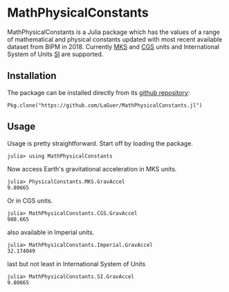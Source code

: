 # MathPhysicalConstants

MathPhysicalConstants is a Julia package which has the values of a range of mathematical and physical constants updated with most recent available dataset from BIPM in 2018. Currently [MKS](https://en.wikipedia.org/wiki/MKS_system_of_units) and [CGS](https://en.wikipedia.org/wiki/Centimetre%E2%80%93gram%E2%80%93second_system_of_units) units and International System of Units [SI](https://www1.bipm.org/utils/common/pdf/CGPM-2018/26th-CGPM-Resolutions.pdf) are supported.

## Installation

The package can be installed directly from its [github repository](https://github.com/LaGuer/MathPhysicalConstants.jl):

    Pkg.clone("https://github.com/LaGuer/MathPhysicalConstants.jl")

## Usage

Usage is pretty straightforward. Start off by loading the package.

    julia> using MathPhysicalConstants

Now access Earth's gravitational acceleration in MKS units.

    julia> PhysicalConstants.MKS.GravAccel
    9.80665

Or in CGS units.

    julia> MathPhysicalConstants.CGS.GravAccel
    980.665

also available in Imperial units.

    julia> MathPhysicalConstants.Imperial.GravAccel
    32.174049
    
last but not least in International System of Units
    
    julia> MathPhysicalConstants.SI.GravAccel
    9.80665
    
